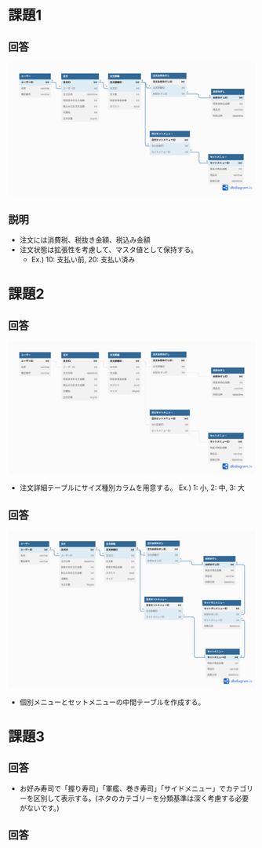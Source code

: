 # 課題1
## 回答
![ER図](./db_modeling_1_1.png)

## 説明
- 注文には消費税、税抜き金額、税込み金額
- 注文状態は拡張性を考慮して、マスタ値として保持する。
  - Ex.) 10: 支払い前, 20: 支払い済み

# 課題2
## 回答
![ER図](./db_modeling_1_2.png)

- 注文詳細テーブルにサイズ種別カラムを用意する。
Ex.) 1: 小, 2: 中, 3: 大

## 回答
![ER図](./db_modeling_1_3.png)
- 個別メニューとセットメニューの中間テーブルを作成する。

# 課題3
## 回答
- お好み寿司で「握り寿司」「軍艦、巻き寿司」「サイドメニュー」でカテゴリーを区別して表示する。(ネタのカテゴリーを分類基準は深く考慮する必要がないです。)

## 回答

